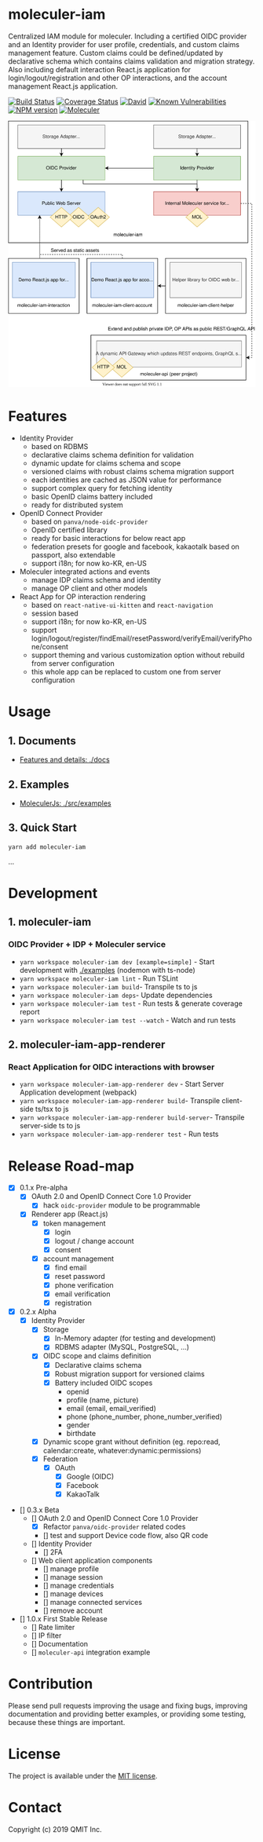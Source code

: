 # moleculer-iam

Centralized IAM module for moleculer.
Including a certified OIDC provider and an Identity provider for user profile, credentials, and custom claims management feature.
Custom claims could be defined/updated by declarative schema which contains claims validation and migration strategy.
Also including default interaction React.js application for login/logout/registration and other OP interactions, and the account management React.js application.  

[![Build Status](https://travis-ci.org/qmit-pro/moleculer-iam.svg?branch=master)](https://travis-ci.org/qmit-pro/moleculer-iam)
[![Coverage Status](https://coveralls.io/repos/github/qmit-pro/moleculer-iam/badge.svg?branch=master)](https://coveralls.io/github/qmit-pro/moleculer-iam?branch=master)
[![David](https://img.shields.io/david/qmit-pro/moleculer-iam.svg)](https://david-dm.org/qmit-pro/moleculer-iam)
[![Known Vulnerabilities](https://snyk.io/test/github/qmit-pro/moleculer-iam/badge.svg)](https://snyk.io/test/github/qmit-pro/moleculer-iam)
[![NPM version](https://img.shields.io/npm/v/moleculer-iam.svg)](https://www.npmjs.com/package/moleculer-iam)
[![Moleculer](https://badgen.net/badge/Powered%20by/Moleculer/0e83cd)](https://moleculer.services)

![Project Architecture Diagram](./docs/diagram.svg)


# Features
- Identity Provider
    - based on RDBMS
    - declarative claims schema definition for validation
    - dynamic update for claims schema and scope
    - versioned claims with robust claims schema migration support
    - each identities are cached as JSON value for performance
    - support complex query for fetching identity
    - basic OpenID claims battery included
    - ready for distributed system
- OpenID Connect Provider
    - based on `panva/node-oidc-provider`
    - OpenID certified library
    - ready for basic interactions for below react app
    - federation presets for google and facebook, kakaotalk based on passport, also extendable
    - support i18n; for now ko-KR, en-US
- Moleculer integrated actions and events
    - manage IDP claims schema and identity
    - manage OP client and other models 
- React App for OP interaction rendering
    - based on `react-native-ui-kitten` and `react-navigation`
    - session based
    - support i18n; for now ko-KR, en-US 
    - support login/logout/register/findEmail/resetPassword/verifyEmail/verifyPhone/consent
    - support theming and various customization option without rebuild from server configuration
    - this whole app can be replaced to custom one from server configuration

# Usage
## 1. Documents
- [Features and details: ./docs](./docs)

## 2. Examples
- [MoleculerJs: ./src/examples](./examples)

## 3. Quick Start
```
yarn add moleculer-iam
```
...


# Development
## 1. moleculer-iam
### OIDC Provider + IDP + Moleculer service
- `yarn workspace moleculer-iam dev [example=simple]` - Start development with [./examples](./examples) (nodemon with ts-node)
- `yarn workspace moleculer-iam lint` - Run TSLint
- `yarn workspace moleculer-iam build`- Transpile ts to js 
- `yarn workspace moleculer-iam deps`- Update dependencies
- `yarn workspace moleculer-iam test` - Run tests & generate coverage report
- `yarn workspace moleculer-iam test --watch` - Watch and run tests

## 2. moleculer-iam-app-renderer
### React Application for OIDC interactions with browser
- `yarn workspace moleculer-iam-app-renderer dev` - Start Server Application development (webpack)
- `yarn workspace moleculer-iam-app-renderer build`- Transpile client-side ts/tsx to js 
- `yarn workspace moleculer-iam-app-renderer build-server`- Transpile server-side ts to js
- `yarn workspace moleculer-iam-app-renderer test` - Run tests


# Release Road-map
- [x] 0.1.x Pre-alpha
    - [x] OAuth 2.0 and OpenID Connect Core 1.0 Provider
        - [x] hack `oidc-provider` module to be programmable
    - [x] Renderer app (React.js)
        - [x] token management
            - [x] login
            - [x] logout / change account
            - [x] consent
        - [x] account management
            - [x] find email
            - [x] reset password
            - [x] phone verification
            - [x] email verification
            - [x] registration
- [x] 0.2.x Alpha
    - [x] Identity Provider
        - [x] Storage
            - [x] In-Memory adapter (for testing and development)
            - [x] RDBMS adapter (MySQL, PostgreSQL, ...)
        - [x] OIDC scope and claims definition
            - [x] Declarative claims schema
            - [x] Robust migration support for versioned claims
            - [x] Battery included OIDC scopes
                - openid
                - profile (name, picture)
                - email (email, email_verified)
                - phone (phone_number, phone_number_verified)
                - gender
                - birthdate
        - [x] Dynamic scope grant without definition (eg. repo:read, calendar:create, whatever:dynamic:permissions)
        - [x] Federation
            - [x] OAuth
                - [x] Google (OIDC)
                - [x] Facebook
                - [x] KakaoTalk
- [] 0.3.x Beta
    - [] OAuth 2.0 and OpenID Connect Core 1.0 Provider
        - [x] Refactor `panva/oidc-provider` related codes
        - [] test and support Device code flow, also QR code
    - [] Identity Provider
        - [] 2FA
    - [] Web client application components
        - [] manage profile
        - [] manage session
        - [] manage credentials
        - [] manage devices
        - [] manage connected services
        - [] remove account
- [] 1.0.x First Stable Release
    - [] Rate limiter
    - [] IP filter
    - [] Documentation
    - [] `moleculer-api` integration example


# Contribution
Please send pull requests improving the usage and fixing bugs, improving documentation and providing better examples, or providing some testing, because these things are important.


# License
The project is available under the [MIT license](https://tldrlegal.com/license/mit-license).


# Contact
Copyright (c) 2019 QMIT Inc.

